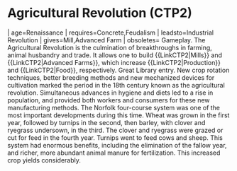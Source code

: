 # Agricultural Revolution (CTP2)

 | age=Renaissance
 | requires=Concrete,Feudalism
 | leadsto=Industrial Revolution
 | gives=Mill,Advanced Farm
 | obsoletes=
Gameplay.
The Agricultural Revolution is the culmination of breakthroughs in farming, animal husbandry and trade. It allows one to build {{LinkCTP2|Mills}} and {{LinkCTP2|Advanced Farms}}, which increase {{LinkCTP2|Production}} and {{LinkCTP2|Food}}, respectively.
Great Library entry.
New crop rotation techniques, better breeding methods and new mechanized devices for cultivation marked the period in the 18th century known as the agricultural revolution. Simultaneous advances in hygiene and diets led to a rise in population, and provided both workers and consumers for these new manufacturing methods. The Norfolk four-course system was one of the most important developments during this time. Wheat was grown in the first year, followed by turnips in the second, then barley, with clover and ryegrass undersown, in the third. The clover and ryegrass were grazed or cut for feed in the fourth year. Turnips went to feed cows and sheep. This system had enormous benefits, including the elimination of the fallow year, and richer, more abundant animal manure for fertilization. This increased crop yields considerably.
